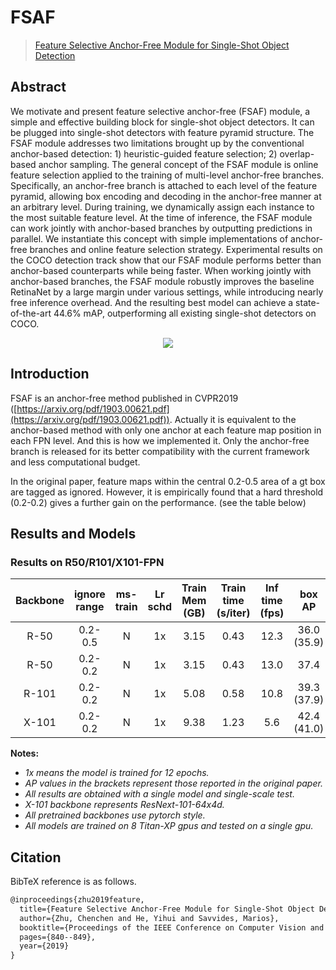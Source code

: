 # FSAF

> [Feature Selective Anchor-Free Module for Single-Shot Object Detection](https://arxiv.org/abs/1903.00621)

<!-- [ALGORITHM] -->

## Abstract

<!-- [ABSTRACT] -->

We motivate and present feature selective anchor-free (FSAF) module, a simple and effective building block for single-shot object detectors. It can be plugged into single-shot detectors with feature pyramid structure. The FSAF module addresses two limitations brought up by the conventional anchor-based detection: 1) heuristic-guided feature selection; 2) overlap-based anchor sampling. The general concept of the FSAF module is online feature selection applied to the training of multi-level anchor-free branches. Specifically, an anchor-free branch is attached to each level of the feature pyramid, allowing box encoding and decoding in the anchor-free manner at an arbitrary level. During training, we dynamically assign each instance to the most suitable feature level. At the time of inference, the FSAF module can work jointly with anchor-based branches by outputting predictions in parallel. We instantiate this concept with simple implementations of anchor-free branches and online feature selection strategy. Experimental results on the COCO detection track show that our FSAF module performs better than anchor-based counterparts while being faster. When working jointly with anchor-based branches, the FSAF module robustly improves the baseline RetinaNet by a large margin under various settings, while introducing nearly free inference overhead. And the resulting best model can achieve a state-of-the-art 44.6% mAP, outperforming all existing single-shot detectors on COCO.

<!-- [IMAGE] -->
<div align=center>
<img src="https://user-images.githubusercontent.com/40661020/143887228-c790b542-c0f7-4113-8597-12250c50fe8f.png"/>
</div>

<!-- [PAPER_TITLE: Feature Selective Anchor-Free Module for Single-Shot Object Detection] -->
<!-- [PAPER_URL: https://arxiv.org/abs/1903.00621] -->

## Introduction

FSAF is an anchor-free method published in CVPR2019 ([https://arxiv.org/pdf/1903.00621.pdf](https://arxiv.org/pdf/1903.00621.pdf)).
Actually it is equivalent to the anchor-based method with only one anchor at each feature map position in each FPN level.
And this is how we implemented it.
Only the anchor-free branch is released for its better compatibility with the current framework and less computational budget.

In the original paper, feature maps within the central 0.2-0.5 area of a gt box are tagged as ignored. However,
it is empirically found that a hard threshold (0.2-0.2) gives a further gain on the performance. (see the table below)

## Results and Models

### Results on R50/R101/X101-FPN

| Backbone   |  ignore range | ms-train| Lr schd |Train Mem (GB)| Train time (s/iter) | Inf time (fps) | box AP | Config | Download |
|:----------:|  :-------:    |:-------:|:-------:|:------------:|:---------------:|:--------------:|:-------------:|:------:|:--------:|
| R-50       |   0.2-0.5     | N       | 1x      |    3.15      | 0.43            |    12.3        | 36.0 (35.9)   |  | [model](https://download.openmmlab.com/mmdetection/v2.0/fsaf/fsaf_pscale0.2_nscale0.5_r50_fpn_1x_coco/fsaf_pscale0.2_nscale0.5_r50_fpn_1x_coco_20200715-b555b0e0.pth) &#124; [log](https://download.openmmlab.com/mmdetection/v2.0/fsaf/fsaf_pscale0.2_nscale0.5_r50_fpn_1x_coco/fsaf_pscale0.2_nscale0.5_r50_fpn_1x_coco_20200715_094657.log.json)  |
| R-50       |   0.2-0.2     | N       | 1x      |    3.15      | 0.43            |    13.0        | 37.4          | [config](https://github.com/open-mmlab/mmdetection/tree/master/configs/fsaf/fsaf_r50_fpn_1x_coco.py) | [model](https://download.openmmlab.com/mmdetection/v2.0/fsaf/fsaf_r50_fpn_1x_coco/fsaf_r50_fpn_1x_coco-94ccc51f.pth) &#124; [log](https://download.openmmlab.com/mmdetection/v2.0/fsaf/fsaf_r50_fpn_1x_coco/fsaf_r50_fpn_1x_coco_20200428_072327.log.json)|
| R-101      |   0.2-0.2     | N       | 1x      |    5.08      | 0.58            |    10.8        | 39.3 (37.9)   | [config](https://github.com/open-mmlab/mmdetection/tree/master/configs/fsaf/fsaf_r101_fpn_1x_coco.py) | [model](https://download.openmmlab.com/mmdetection/v2.0/fsaf/fsaf_r101_fpn_1x_coco/fsaf_r101_fpn_1x_coco-9e71098f.pth) &#124; [log](https://download.openmmlab.com/mmdetection/v2.0/fsaf/fsaf_r101_fpn_1x_coco/fsaf_r101_fpn_1x_coco_20200428_160348.log.json)|
| X-101      |   0.2-0.2     | N       | 1x      |    9.38      | 1.23            |    5.6         | 42.4 (41.0)   | [config](https://github.com/open-mmlab/mmdetection/tree/master/configs/fsaf/fsaf_x101_64x4d_fpn_1x_coco.py) | [model](https://download.openmmlab.com/mmdetection/v2.0/fsaf/fsaf_x101_64x4d_fpn_1x_coco/fsaf_x101_64x4d_fpn_1x_coco-e3f6e6fd.pth) &#124; [log](https://download.openmmlab.com/mmdetection/v2.0/fsaf/fsaf_x101_64x4d_fpn_1x_coco/fsaf_x101_64x4d_fpn_1x_coco_20200428_160424.log.json)|

**Notes:**

- *1x means the model is trained for 12 epochs.*
- *AP values in the brackets represent those reported in the original paper.*
- *All results are obtained with a single model and single-scale test.*
- *X-101 backbone represents ResNext-101-64x4d.*
- *All pretrained backbones use pytorch style.*
- *All models are trained on 8 Titan-XP gpus and tested on a single gpu.*

## Citation

BibTeX reference is as follows.

```latex
@inproceedings{zhu2019feature,
  title={Feature Selective Anchor-Free Module for Single-Shot Object Detection},
  author={Zhu, Chenchen and He, Yihui and Savvides, Marios},
  booktitle={Proceedings of the IEEE Conference on Computer Vision and Pattern Recognition},
  pages={840--849},
  year={2019}
}
```
